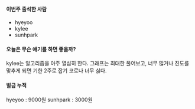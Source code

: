 #### 이번주 출석한 사람
- hyeyoo
- kylee
- sunhpark

#### 오늘은 무슨 얘기를 하면 좋을까?

kylee는 알고리즘을 아주 열심히 한다.
그래프는 최대한 풀어보고, 너무 많거나 진도를 맞추게 되면 기한 2주로 잡기
코로나 너무 싫다.

#### 벌금 누적

hyeyoo : 9000원
sunhpark : 3000원
